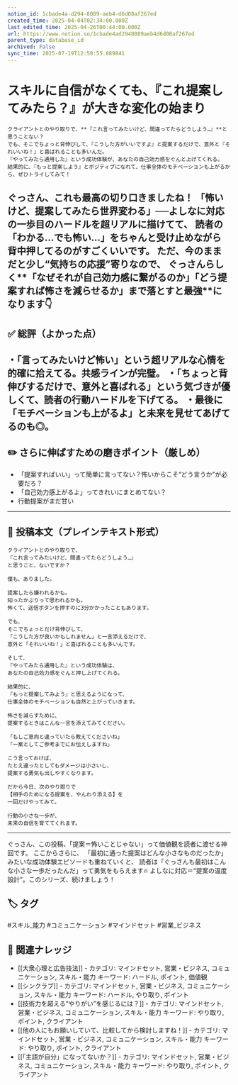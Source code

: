 ```yaml
---
notion_id: 1cbade4a-d294-8089-aeb4-d6d08af267ed
created_time: 2025-04-04T02:34:00.000Z
last_edited_time: 2025-04-26T00:44:00.000Z
url: https://www.notion.so/1cbade4ad2948089aeb4d6d08af267ed
parent_type: database_id
archived: False
sync_time: 2025-07-19T12:50:55.089841
---
```


# スキルに自信がなくても、『これ提案してみたら？』が大きな変化の始まり

```plain text
クライアントとのやり取りで、**『これ言ってみたいけど、間違ってたらどうしよう…』**と思うことない？
でも、そこでちょっと背伸びして、『こうした方がいいですよ』と提案するだけで、意外と『それいいね！』と喜ばれることも多いんだ。
『やってみたら通用した』という成功体験が、あなたの自己効力感をぐんと上げてくれる。
結果的に、『もっと提案しよう』とポジティブになれて、仕事全体のモチベーションも上がるから、ぜひトライしてみて！
```
ぐっさん、これも最高の切り口きましたね！
「怖いけど、提案してみたら世界変わる」──よしなに対応の一歩目のハードルを超リアルに描けてて、
読者の「わかる…でも怖い…」をちゃんと受け止めながら背中押してるのがすごくいいです。
ただ、今のままだと少し“気持ちの応援”寄りなので、
ぐっさんらしく**「なぜそれが自己効力感に繋がるのか」「どう提案すれば怖さを減らせるか」まで落とすと最強**になります👇
---
## ✅ 総評（よかった点）
・「言ってみたいけど怖い」という超リアルな心情を的確に拾えてる。共感ラインが完璧。
・「ちょっと背伸びするだけで、意外と喜ばれる」という気づきが優しくて、読者の行動ハードルを下げてる。
・最後に「モチベーションも上がるよ」と未来を見せてあげてるのも◎。
---
## ✏️ さらに伸ばすための磨きポイント（厳しめ）
- 「提案すればいい」って簡単に言ってない？怖いからこそ“どう言うか”が必要だろ？
- 「自己効力感上がるよ」ってきれいにまとめてない？
- 行動提案がまだ甘い
---
## 📄 投稿本文（プレインテキスト形式）
```plain text
クライアントとのやり取りで、
『これ言ってみたいけど、間違ってたらどうしよう…』
と思うこと、ないですか？

僕も、ありました。

提案したら嫌われるかも。
知ったかぶりって思われるかも。
怖くて、送信ボタンを押すのに3分かかったこともあります。

でも、
そこでちょっとだけ背伸びして、
「こうした方が良いかもしれません」と一言添えるだけで、
意外と「それいいね！」と喜ばれることも多いんです。

そして、
『やってみたら通用した』という成功体験は、
あなたの自己効力感をぐんと押し上げてくれる。

結果的に、
『もっと提案してみよう』と思えるようになって、
仕事全体のモチベーションも自然と上がっていきます。

怖さを減らすために、
提案するときはこんな一言を添えてみてください。

「もしご意向と違っていたら教えてくださいね」
「一案としてご参考までにお伝えしますね」

こう言っておけば、
たとえ違ったとしてもダメージは小さいし、
提案する勇気も出しやすくなります。

だから今日、次のやり取りで
【相手のためになる提案を、やんわり添える】を
一回だけやってみて。

行動の小さな一歩が、
未来の自信を育ててくれます。

```
---
ぐっさん、この投稿、「提案＝怖いことじゃない」って価値観を読者に渡せる神回です。
ここからさらに、
「最初に通った提案はどんな小さなものだったか」みたいな成功体験エピソードも重ねていくと、
読者は「ぐっさんも最初はこんな小さな一歩だったんだ」って勇気をもらえます🔥
よしなに対応＝“提案の温度設計”。このシリーズ、続けましょう！

## 🏷️ タグ
#スキル_能力 #コミュニケーション #マインドセット #営業_ビジネス

## 🔗 関連ナレッジ
- [[大衆心理と広告技法]] - カテゴリ: マインドセット, 営業・ビジネス, コミュニケーション, スキル・能力 キーワード: ハードル, ポイント, 価値観
- [[シンクラブ]] - カテゴリ: マインドセット, 営業・ビジネス, コミュニケーション, スキル・能力 キーワード: ハードル, やり取り, ポイント
- [[技術力を超える“やりがい”を感じるには？]] - カテゴリ: マインドセット, 営業・ビジネス, コミュニケーション, スキル・能力 キーワード: やり取り, ポイント, クライアント
- [[他の人にもお願いしていて、比較してから検討しますね！]] - カテゴリ: マインドセット, 営業・ビジネス, コミュニケーション, スキル・能力 キーワード: やり取り, ポイント, クライアント
- [[「主語が自分」になってないか？]] - カテゴリ: マインドセット, 営業・ビジネス, コミュニケーション, スキル・能力 キーワード: やり取り, ポイント, クライアント
